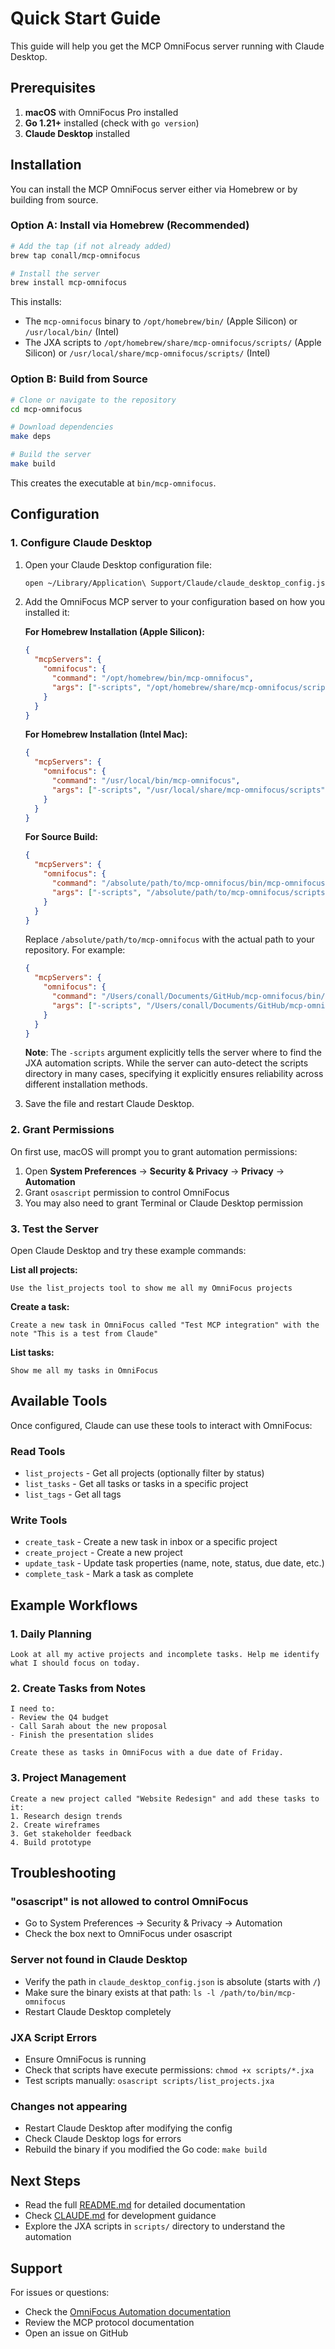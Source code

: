 # Quick Start Guide

This guide will help you get the MCP OmniFocus server running with Claude Desktop.

## Prerequisites

1. **macOS** with OmniFocus Pro installed
2. **Go 1.21+** installed (check with `go version`)
3. **Claude Desktop** installed

## Installation

You can install the MCP OmniFocus server either via Homebrew or by building from source.

### Option A: Install via Homebrew (Recommended)

```bash
# Add the tap (if not already added)
brew tap conall/mcp-omnifocus

# Install the server
brew install mcp-omnifocus
```

This installs:
- The `mcp-omnifocus` binary to `/opt/homebrew/bin/` (Apple Silicon) or `/usr/local/bin/` (Intel)
- The JXA scripts to `/opt/homebrew/share/mcp-omnifocus/scripts/` (Apple Silicon) or `/usr/local/share/mcp-omnifocus/scripts/` (Intel)

### Option B: Build from Source

```bash
# Clone or navigate to the repository
cd mcp-omnifocus

# Download dependencies
make deps

# Build the server
make build
```

This creates the executable at `bin/mcp-omnifocus`.

## Configuration

### 1. Configure Claude Desktop

1. Open your Claude Desktop configuration file:
   ```bash
   open ~/Library/Application\ Support/Claude/claude_desktop_config.json
   ```

2. Add the OmniFocus MCP server to your configuration based on how you installed it:

   **For Homebrew Installation (Apple Silicon):**
   ```json
   {
     "mcpServers": {
       "omnifocus": {
         "command": "/opt/homebrew/bin/mcp-omnifocus",
         "args": ["-scripts", "/opt/homebrew/share/mcp-omnifocus/scripts"]
       }
     }
   }
   ```

   **For Homebrew Installation (Intel Mac):**
   ```json
   {
     "mcpServers": {
       "omnifocus": {
         "command": "/usr/local/bin/mcp-omnifocus",
         "args": ["-scripts", "/usr/local/share/mcp-omnifocus/scripts"]
       }
     }
   }
   ```

   **For Source Build:**
   ```json
   {
     "mcpServers": {
       "omnifocus": {
         "command": "/absolute/path/to/mcp-omnifocus/bin/mcp-omnifocus",
         "args": ["-scripts", "/absolute/path/to/mcp-omnifocus/scripts"]
       }
     }
   }
   ```

   Replace `/absolute/path/to/mcp-omnifocus` with the actual path to your repository. For example:
   ```json
   {
     "mcpServers": {
       "omnifocus": {
         "command": "/Users/conall/Documents/GitHub/mcp-omnifocus/bin/mcp-omnifocus",
         "args": ["-scripts", "/Users/conall/Documents/GitHub/mcp-omnifocus/scripts"]
       }
     }
   }
   ```

   **Note**: The `-scripts` argument explicitly tells the server where to find the JXA automation scripts. While the server can auto-detect the scripts directory in many cases, specifying it explicitly ensures reliability across different installation methods.

3. Save the file and restart Claude Desktop.

### 2. Grant Permissions

On first use, macOS will prompt you to grant automation permissions:

1. Open **System Preferences** → **Security & Privacy** → **Privacy** → **Automation**
2. Grant `osascript` permission to control OmniFocus
3. You may also need to grant Terminal or Claude Desktop permission

### 3. Test the Server

Open Claude Desktop and try these example commands:

**List all projects:**
```
Use the list_projects tool to show me all my OmniFocus projects
```

**Create a task:**
```
Create a new task in OmniFocus called "Test MCP integration" with the note "This is a test from Claude"
```

**List tasks:**
```
Show me all my tasks in OmniFocus
```

## Available Tools

Once configured, Claude can use these tools to interact with OmniFocus:

### Read Tools
- `list_projects` - Get all projects (optionally filter by status)
- `list_tasks` - Get all tasks or tasks in a specific project
- `list_tags` - Get all tags

### Write Tools
- `create_task` - Create a new task in inbox or a specific project
- `create_project` - Create a new project
- `update_task` - Update task properties (name, note, status, due date, etc.)
- `complete_task` - Mark a task as complete

## Example Workflows

### 1. Daily Planning
```
Look at all my active projects and incomplete tasks. Help me identify what I should focus on today.
```

### 2. Create Tasks from Notes
```
I need to:
- Review the Q4 budget
- Call Sarah about the new proposal
- Finish the presentation slides

Create these as tasks in OmniFocus with a due date of Friday.
```

### 3. Project Management
```
Create a new project called "Website Redesign" and add these tasks to it:
1. Research design trends
2. Create wireframes
3. Get stakeholder feedback
4. Build prototype
```

## Troubleshooting

### "osascript" is not allowed to control OmniFocus
- Go to System Preferences → Security & Privacy → Automation
- Check the box next to OmniFocus under osascript

### Server not found in Claude Desktop
- Verify the path in `claude_desktop_config.json` is absolute (starts with `/`)
- Make sure the binary exists at that path: `ls -l /path/to/bin/mcp-omnifocus`
- Restart Claude Desktop completely

### JXA Script Errors
- Ensure OmniFocus is running
- Check that scripts have execute permissions: `chmod +x scripts/*.jxa`
- Test scripts manually: `osascript scripts/list_projects.jxa`

### Changes not appearing
- Restart Claude Desktop after modifying the config
- Check Claude Desktop logs for errors
- Rebuild the binary if you modified the Go code: `make build`

## Next Steps

- Read the full [README.md](README.md) for detailed documentation
- Check [CLAUDE.md](CLAUDE.md) for development guidance
- Explore the JXA scripts in `scripts/` directory to understand the automation

## Support

For issues or questions:
- Check the [OmniFocus Automation documentation](https://omni-automation.com/omnifocus/)
- Review the MCP protocol documentation
- Open an issue on GitHub
